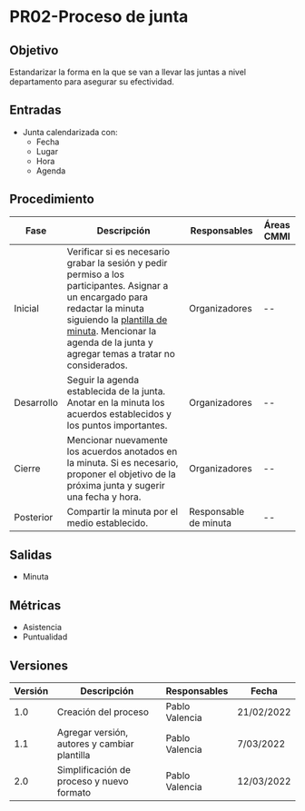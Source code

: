 # PR02-Proceso de junta

## Objetivo

Estandarizar la forma en la que se van a llevar las juntas a nivel departamento
para asegurar su efectividad.

## Entradas

- Junta calendarizada con:
  - Fecha
  - Lugar
  - Hora
  - Agenda


## Procedimiento

| Fase       | Descripción                                                                                                                                                                                                                                                           | Responsables          | Áreas CMMI |
|------------|-----------------------------------------------------------------------------------------------------------------------------------------------------------------------------------------------------------------------------------------------------------------------|-----------------------|------------|
| Inicial    | Verificar si es necesario grabar la sesión y pedir permiso a los participantes. Asignar a un encargado para redactar la minuta siguiendo la [plantilla de minuta](../Plantillas/Minuta.md). Mencionar la agenda de la junta y agregar temas a tratar no considerados. | Organizadores         | --         |
| Desarrollo | Seguir la agenda establecida de la junta. Anotar en la minuta los acuerdos establecidos y los puntos importantes.                                                                                                                                                     | Organizadores         | --         |
| Cierre     | Mencionar nuevamente los acuerdos anotados en la minuta. Si es necesario, proponer el objetivo de la próxima junta y sugerir una fecha y hora.                                                                                                                        | Organizadores         | --         |
| Posterior  | Compartir la minuta por el medio establecido.                                                                                                                                                                                                                         | Responsable de minuta | --         |


## Salidas

- Minuta

## Métricas

- Asistencia
- Puntualidad

## Versiones

| Versión | Descripción                                  | Responsables   | Fecha      |
| ------- | -------------------------------------------- | -------------- | ---------- |
| 1.0     | Creación del proceso                         | Pablo Valencia | 21/02/2022 |
| 1.1     | Agregar versión, autores y cambiar plantilla | Pablo Valencia | 7/03/2022  |
| 2.0     | Simplificación de proceso y nuevo formato    | Pablo Valencia | 12/03/2022 |

